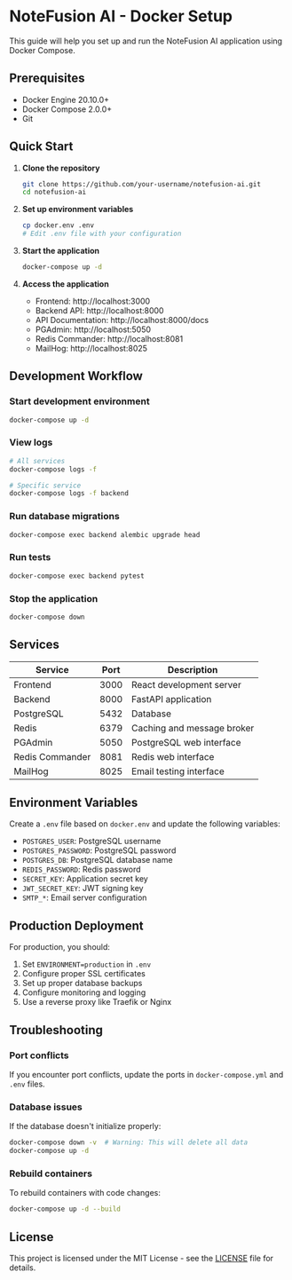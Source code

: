 # NoteFusion AI - Docker Setup

This guide will help you set up and run the NoteFusion AI application using Docker Compose.

## Prerequisites

- Docker Engine 20.10.0+
- Docker Compose 2.0.0+
- Git

## Quick Start

1. **Clone the repository**
   ```bash
   git clone https://github.com/your-username/notefusion-ai.git
   cd notefusion-ai
   ```

2. **Set up environment variables**
   ```bash
   cp docker.env .env
   # Edit .env file with your configuration
   ```

3. **Start the application**
   ```bash
   docker-compose up -d
   ```

4. **Access the application**
   - Frontend: http://localhost:3000
   - Backend API: http://localhost:8000
   - API Documentation: http://localhost:8000/docs
   - PGAdmin: http://localhost:5050
   - Redis Commander: http://localhost:8081
   - MailHog: http://localhost:8025

## Development Workflow

### Start development environment
```bash
docker-compose up -d
```

### View logs
```bash
# All services
docker-compose logs -f

# Specific service
docker-compose logs -f backend
```

### Run database migrations
```bash
docker-compose exec backend alembic upgrade head
```

### Run tests
```bash
docker-compose exec backend pytest
```

### Stop the application
```bash
docker-compose down
```

## Services

| Service | Port | Description |
|---------|------|-------------|
| Frontend | 3000 | React development server |
| Backend | 8000 | FastAPI application |
| PostgreSQL | 5432 | Database |
| Redis | 6379 | Caching and message broker |
| PGAdmin | 5050 | PostgreSQL web interface |
| Redis Commander | 8081 | Redis web interface |
| MailHog | 8025 | Email testing interface |

## Environment Variables

Create a `.env` file based on `docker.env` and update the following variables:

- `POSTGRES_USER`: PostgreSQL username
- `POSTGRES_PASSWORD`: PostgreSQL password
- `POSTGRES_DB`: PostgreSQL database name
- `REDIS_PASSWORD`: Redis password
- `SECRET_KEY`: Application secret key
- `JWT_SECRET_KEY`: JWT signing key
- `SMTP_*`: Email server configuration

## Production Deployment

For production, you should:

1. Set `ENVIRONMENT=production` in `.env`
2. Configure proper SSL certificates
3. Set up proper database backups
4. Configure monitoring and logging
5. Use a reverse proxy like Traefik or Nginx

## Troubleshooting

### Port conflicts
If you encounter port conflicts, update the ports in `docker-compose.yml` and `.env` files.

### Database issues
If the database doesn't initialize properly:
```bash
docker-compose down -v  # Warning: This will delete all data
docker-compose up -d
```

### Rebuild containers
To rebuild containers with code changes:
```bash
docker-compose up -d --build
```

## License

This project is licensed under the MIT License - see the [LICENSE](LICENSE) file for details.

